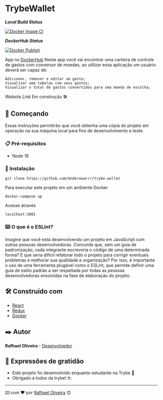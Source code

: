 # TrybeWallet
***Local Build Status***

[![Docker Image CI](https://github.com/Underewarrr/trybe-wallet/actions/workflows/docker-image.yml/badge.svg?branch=docker-github-action)](https://github.com/Underewarrr/trybe-wallet/actions/workflows/docker-image.yml)

***DockerHub Status***

[![Docker Publish](https://github.com/Underewarrr/trybe-wallet/actions/workflows/docker-publish.yml/badge.svg)](https://github.com/Underewarrr/trybe-wallet/actions/workflows/docker-publish.yml)

App no [DockerHub](https://hub.docker.com/repository/docker/underewar/trybe-wallet/general)
Neste app você vai encontrar uma carteira de controle de gastos com conversor de moedas, ao utilizar essa aplicação um usuário deverá ser capaz de:

    Adicionar, remover e editar um gasto;
    Visualizar uma tabelas com seus gastos;
    Visualizar o total de gastos convertidos para uma moeda de escolha;
*Website Link* Em construção 🛠️

## 🚀 Começando
Essas instruções permitirão que você obtenha uma cópia do projeto em operação na sua máquina local para fins de desenvolvimento e teste.
### 📋 Pré-requisitos
- Node 16

### 🔧 Instalação

```git clone https://github.com/Underewarrr/trybe-wallet```

Para executar este projeto em um ambiente Docker
```
docker-compose up
```
Acesse através
```
localhost:3001
```
### ⌨️ O que é o ESLint?
Imagine que você está desenvolvendo um projeto em JavaScript com outras pessoas desenvolvedoras. Concorda que, sem um guia de padronização, cada integrante escreveria o código de uma determinada forma? E que seria difícil refatorar todo o projeto para corrigir eventuais problemas e melhorar sua qualidade e organização? Por isso, é importante o uso de uma ferramenta plugável como o ESLint, que permite definir uma guia de estilo padrão a ser respeitada por todas as pessoas desenvolvedoras envolvidas na fase de elaboração do projeto.

## 🛠️ Construído com
* [React](https://pt-br.reactjs.org/) 
* [Redux](https://react-redux.js.org/)
* [Docker](https://www.docker.com/)
## ✒️ Autor
**Rafhael Oliveira** - [Desenvolvedor](https://github.com/underewarrr)
## 🎁 Expressões de gratidão
* Este projeto foi desenvolvido enquanto estudante na Trybe 📢
* Obrigado a todos da trybe! 🤓.
---
⌨️ com ❤️ por [Rafhael Oliveira](https://www.linkedin.com/in/rafhael-oliveira/) 😊
